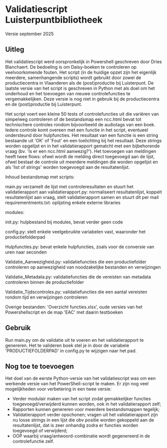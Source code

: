 # Validatiescript Luisterpuntbibliotheek

Versie september 2025


## Uitleg

Het validatiescript werd oorspronkelijk in Powershell geschreven door Dries Blanchaert. De bedoeling is om Daisy-boeken te controleren op veelvoorkomende fouten. Het script (in de huidige opzet zijn het eigenlijk meerdere, samenhangende scripts) wordt gebruikt door zowel de productiecentra in Vlaanderen als de (post)productie bij Luisterpunt. De laatste versie van het script is geschreven in Python met als doel om het onderhoud en het toevoegen van nieuwe controlefuncties te vergemakkelijken. Deze versie is nog niet in gebruik bij de productiecentra en de (post)productie bij Luisterpunt.

Het script voert een kleine 50 tests of controlefuncties uit die variëren van simpelweg controleren of de bestandsmap een ncc.html bevat tot technischere controles rondom bijvoorbeeld de audiotags van een boek. Iedere controle komt overeen met een functie in het script, eventueel ondersteund door hulpfuncties. Het resultaat van een functie is een string bestaande uit 'OK' of 'Fout' en een toelichting bij het resultaat. Deze strings worden opgelijst en in het validatierapport gematcht met een bijbehorende vraag (bv. 'Is er een ncc.html aanwezig?'). Het toevoegen van meldingen heeft twee flows: ofwel wordt de melding direct toegevoegd aan de lijst, ofwel bestaat de controle uit meerdere meldingen die worden opgelijst en als 'list of strings' worden toegevoegd aan de resultatenlijst.


Inhoud bestandsmap met scripts:

main.py								verzamelt de lijst met controleresultaten en stuurt het validatierapport aan
validatierapport.py:				normaliseert resultatenlijst, koppelt resultatenlijst aan vraag, stelt validatierapport samen en stuurt dit per mail
requirementments.txt:				oplijsting enkele externe libraries

modules:

init.py: hulpbestand bij modules, bevat verder geen code

config.py: stelt enkele veelgebruikte variabelen vast, waaronder het productiefolderpad

Hulpfuncties.py: bevat enkele hulpfuncties, zoals voor de conversie van uren naar seconden

Validatie_Aanwezigheid.py: validatiefuncties die een productiefolder controleren op aanwezigheid van noodzakelijke bestanden en verwijzingen

Validatie_Metadata.py: validatiefuncties die de vereisten van metadata controleren binnen de productiefolder

Validatie_Tijdscontroles.py: validatiefuncties die een aantal vereisten rondom tijd en verwijzingen controleren


Overige bestanden: 'Overzicht functies.xlsx', oude versies van het Powershellscript en de map 'EAC' met daarin testboeken


## Gebruik

Run main.py om de validatie uit te voeren en het validatierapport te genereren.
Het te valideren boek stel je in door de variabele 'PRODUCTIEFOLDERPAD' in config.py te wijzigen naar het pad.


## Nog toe te toevoegen

Het doel van de eerste Python-versie van het validatiescript was om een werkende versie van het PowerShell-script te maken. Er zijn nog veel mogelijkheden voor verbetering in een twee versie:

- Verder modulair maken van het script zodat gemakkelijker functies toegevoegd/verwijderd kunnen worden, ook in het validatierapport zelf;
- Rapporten kunnen genereren voor meerdere bestandsmappen tegelijk;
- Validatierapport verder opschonen; vragen uit het validatierapport zijn nu losse strings in een lijst die obv positie worden gekoppeld aan de resultatenlijst, dat is zeer onhandig zodra er functies worden toegevoegd of verwijderd;
- OOP waarbij vraag/antwoord-combinatie wordt gegenereerd in de controlefunctie zelf.
